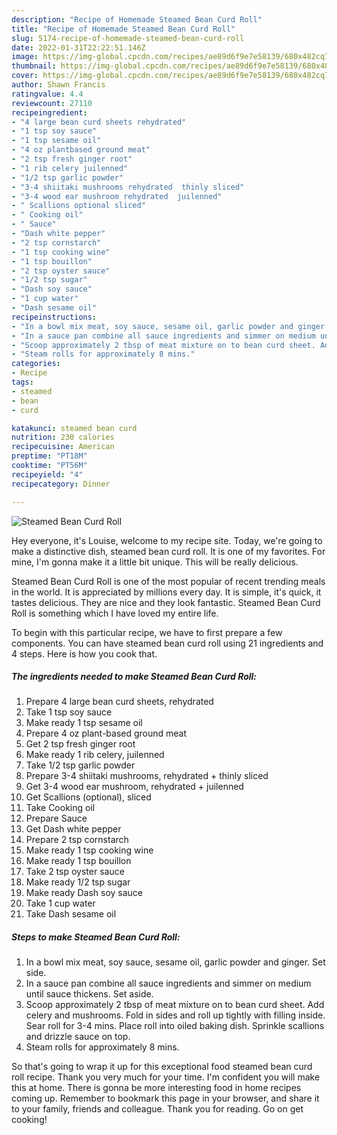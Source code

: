 ```yaml
---
description: "Recipe of Homemade Steamed Bean Curd Roll"
title: "Recipe of Homemade Steamed Bean Curd Roll"
slug: 5174-recipe-of-homemade-steamed-bean-curd-roll
date: 2022-01-31T22:22:51.146Z
image: https://img-global.cpcdn.com/recipes/ae89d6f9e7e58139/680x482cq70/steamed-bean-curd-roll-recipe-main-photo.jpg
thumbnail: https://img-global.cpcdn.com/recipes/ae89d6f9e7e58139/680x482cq70/steamed-bean-curd-roll-recipe-main-photo.jpg
cover: https://img-global.cpcdn.com/recipes/ae89d6f9e7e58139/680x482cq70/steamed-bean-curd-roll-recipe-main-photo.jpg
author: Shawn Francis
ratingvalue: 4.4
reviewcount: 27110
recipeingredient:
- "4 large bean curd sheets rehydrated"
- "1 tsp soy sauce"
- "1 tsp sesame oil"
- "4 oz plantbased ground meat"
- "2 tsp fresh ginger root"
- "1 rib celery juilenned"
- "1/2 tsp garlic powder"
- "3-4 shiitaki mushrooms rehydrated  thinly sliced"
- "3-4 wood ear mushroom rehydrated  juilenned"
- " Scallions optional sliced"
- " Cooking oil"
- " Sauce"
- "Dash white pepper"
- "2 tsp cornstarch"
- "1 tsp cooking wine"
- "1 tsp bouillon"
- "2 tsp oyster sauce"
- "1/2 tsp sugar"
- "Dash soy sauce"
- "1 cup water"
- "Dash sesame oil"
recipeinstructions:
- "In a bowl mix meat, soy sauce, sesame oil, garlic powder and ginger. Set side."
- "In a sauce pan combine all sauce ingredients and simmer on medium until sauce thickens. Set aside."
- "Scoop approximately 2 tbsp of meat mixture on to bean curd sheet. Add celery and mushrooms. Fold in sides and roll up tightly with filling inside. Sear roll for 3-4 mins. Place roll into oiled baking dish. Sprinkle scallions and drizzle sauce on top."
- "Steam rolls for approximately 8 mins."
categories:
- Recipe
tags:
- steamed
- bean
- curd

katakunci: steamed bean curd 
nutrition: 230 calories
recipecuisine: American
preptime: "PT18M"
cooktime: "PT56M"
recipeyield: "4"
recipecategory: Dinner

---
```



![Steamed Bean Curd Roll](https://img-global.cpcdn.com/recipes/ae89d6f9e7e58139/680x482cq70/steamed-bean-curd-roll-recipe-main-photo.jpg)

Hey everyone, it's Louise, welcome to my recipe site. Today, we're going to make a distinctive dish, steamed bean curd roll. It is one of my favorites. For mine, I'm gonna make it a little bit unique. This will be really delicious.

Steamed Bean Curd Roll is one of the most popular of recent trending meals in the world. It is appreciated by millions every day. It is simple, it's quick, it tastes delicious. They are nice and they look fantastic. Steamed Bean Curd Roll is something which I have loved my entire life.




To begin with this particular recipe, we have to first prepare a few components. You can have steamed bean curd roll using 21 ingredients and 4 steps. Here is how you cook that.

<!--inarticleads1-->

##### The ingredients needed to make Steamed Bean Curd Roll:

1. Prepare 4 large bean curd sheets, rehydrated
1. Take 1 tsp soy sauce
1. Make ready 1 tsp sesame oil
1. Prepare 4 oz plant-based ground meat
1. Get 2 tsp fresh ginger root
1. Make ready 1 rib celery, juilenned
1. Take 1/2 tsp garlic powder
1. Prepare 3-4 shiitaki mushrooms, rehydrated + thinly sliced
1. Get 3-4 wood ear mushroom, rehydrated + juilenned
1. Get  Scallions (optional), sliced
1. Take  Cooking oil
1. Prepare  Sauce
1. Get Dash white pepper
1. Prepare 2 tsp cornstarch
1. Make ready 1 tsp cooking wine
1. Make ready 1 tsp bouillon
1. Take 2 tsp oyster sauce
1. Make ready 1/2 tsp sugar
1. Make ready Dash soy sauce
1. Take 1 cup water
1. Take Dash sesame oil




<!--inarticleads2-->

##### Steps to make Steamed Bean Curd Roll:

1. In a bowl mix meat, soy sauce, sesame oil, garlic powder and ginger. Set side.
1. In a sauce pan combine all sauce ingredients and simmer on medium until sauce thickens. Set aside.
1. Scoop approximately 2 tbsp of meat mixture on to bean curd sheet. Add celery and mushrooms. Fold in sides and roll up tightly with filling inside. Sear roll for 3-4 mins. Place roll into oiled baking dish. Sprinkle scallions and drizzle sauce on top.
1. Steam rolls for approximately 8 mins.




So that's going to wrap it up for this exceptional food steamed bean curd roll recipe. Thank you very much for your time. I'm confident you will make this at home. There is gonna be more interesting food in home recipes coming up. Remember to bookmark this page in your browser, and share it to your family, friends and colleague. Thank you for reading. Go on get cooking!
